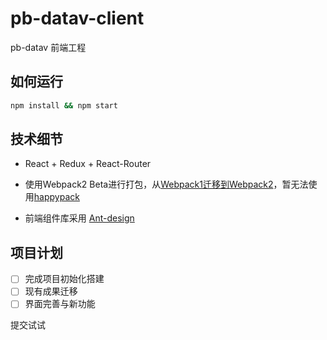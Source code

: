 # pb-datav-client

pb-datav 前端工程

## 如何运行

```bash
npm install && npm start
```

## 技术细节

* React + Redux + React-Router

* 使用Webpack2 Beta进行打包，从[Webpack1迁移到Webpack2](https://webpack.js.org/how-to/upgrade-from-webpack-1/)，暂无法使用[happypack](https://github.com/amireh/happypack)

* 前端组件库采用 [Ant-design](https://ant.design/)

## 项目计划

- [ ] 完成项目初始化搭建
- [ ] 现有成果迁移
- [ ] 界面完善与新功能

提交试试
